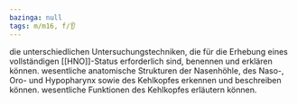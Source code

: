 ```yaml
---
bazinga: null
tags: m/m16, f/👂
---
```

die unterschiedlichen Untersuchungstechniken, die für die Erhebung eines vollständigen [[HNO]]-Status erforderlich sind, benennen und erklären können.
wesentliche anatomische Strukturen der Nasenhöhle, des Naso-, Oro- und Hypopharynx sowie des Kehlkopfes erkennen und beschreiben können.
wesentliche Funktionen des Kehlkopfes erläutern können.

